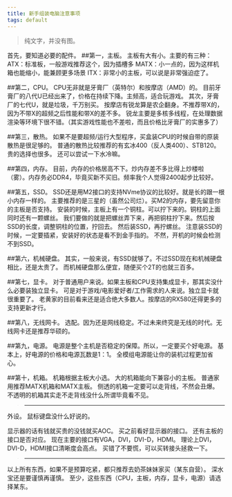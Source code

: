 ```yaml
---
title: 新手组装电脑注意事项
tags: default
---
```

>纯文字，并没有图。

首先，要知道必要的配件。
##第一，主板。
主板有大有小。主要的有三种：
ATX：标准板，一般游戏推荐这个，因为插槽多
MATX：小一点的，因为这样机箱也能缩小，能兼顾更多场景
ITX：非常小的主板，可以说是非常强迫症了。

##第二，CPU。
CPU无非就是牙膏厂（英特尔）和按摩店（AMD）的。
目前牙膏厂的八代U已经出来了，价格在持续下降。主频高，适合玩游戏。
其次，牙膏厂的七代U，就是垃圾，千万别买。
按摩店有锐龙算是农企翻身。不推荐带X的，因为不带X的超频之后性能和带X的差不多。
锐龙主要是多核多线程，在处理数据渲染等环境下很不错。（其实游戏性能也不差啦，而且价格比牙膏厂的实惠多了）

##第三，散热。
如果不是要超频/运行大型程序，买盒装CPU的时候自带的原装散热是很足够的。
普通的散热比较推荐的有玄冰400（反人类400）、STB120。
贵的选择也很多。
还可以尝试一下水冷嘛。

##第四，内存。
目前，内存的价格居高不下。炒内存差不多比得上炒楼啦（雾）。内存务必DDR4，毕竟买新不买旧。频率我个人觉得2400起步比较好。

##第五，SSD。
SSD还是用M2接口的支持NVme协议的比较好。就是长的跟一根小内存一样的。
主要推荐的是三星的（虽然公司烂）。买M2的内存，要先留意你的主板是否支持。
安装的时候，主板上有一个铜柱。可以拧下来的。铜柱的上面同时还有一颗螺丝。
我们要做的就是把螺丝弄下来，再把铜柱拧下来。然后按SSD的长度，调整铜柱的位置，拧回去。
然后装SSD，再拧螺丝。
注意装SSD的时候，一定要插紧，安装好的状态是看不到金手指的。
不然，开机的时候会检测不到SSD。

##第六，机械硬盘。
其实，一般来说，有SSD就够了。不过SSD现在和机械硬盘相比，还是太贵了。
而机械硬盘那么便宜，随便买个2T的也就三百多。

##第七，显卡。
对于普通用户来说。如果主板和CPU支持集成显卡，那其实没什么必要装独立显卡。
可是对于游戏/电影爱好者/工作需求的人来说。独立显卡就很重要了。
老黄家的目前看来还是适合绝大多数人。按摩店的RX580还得更多的支持更新才行。

##第八，无线网卡。
选配。因为还是网线稳定。不过未来终究是无线的时代。无线网卡还是推荐华硕的。

##第九，电源。
电源是整个主机是否稳定的保障。所以，一定要买个好电源。
基本上，好电源的价格和电源瓦数是1：1。
全模组电源能让你的装机过程更加省心。

##第十，机箱。
机箱根据主板大小选。
大的机箱能向下兼容小的主板。
普通家用推荐MATX机箱和MATX主板。
侧透的机箱一定要可以走背线，不然会丑爆。
不透明的机箱其实走不走背线没什么所谓毕竟看不见。

>----------------------------------


外设。
鼠标键盘没什么好说的。

显示器的话有钱就买贵的没钱就买AOC。
买之前看好显示器的接口。
还有主板的接口是否对应。
现在主要的接口有VGA，DVI，DVI-D，HDMI。
理论上DVI，DVI-D，HDMI接口清晰度会高点。
买错了不要慌，可以买转接头拯救一下。

>----------------------------------


以上所有东西，如果不是预算吃紧，都只推荐去奶茶妹妹家买（某东自营）。
深水宝还是要谨慎再谨慎。
至少，这些东西（CPU，主板，内存，显卡，电源）请选择某东。



[T_T]:拜什么拜，我要晚安